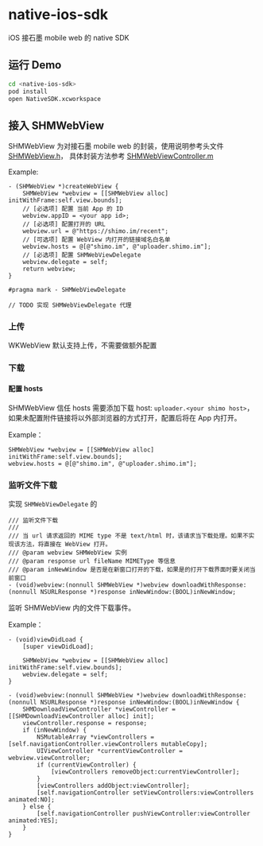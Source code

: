 # native-ios-sdk

iOS 接石墨 mobile web 的 native SDK

## 运行 Demo

```bash
cd <native-ios-sdk>
pod install
open NativeSDK.xcworkspace
```

## 接入 SHMWebView

SHMWebView 为对接石墨 mobile web 的封装，使用说明参考头文件 [SHMWebView.h](https://github.com/shimohq/native-ios-sdk/blob/main/NativeSDK/SHMWebView/SHMWebView.h)，
具体封装方法参考 [SHMWebViewController.m](https://github.com/shimohq/native-ios-sdk/blob/main/NativeSDK/SHMWebViewController.m)

Example:

```
- (SHMWebView *)createWebView {
    SHMWebView *webview = [[SHMWebView alloc] initWithFrame:self.view.bounds];
    // [必选项] 配置 当前 App 的 ID
    webview.appID = <your app id>;
    // [必选项] 配置打开的 URL
    webview.url = @"https://shimo.im/recent";
    // [可选项] 配置 WebView 内打开的链接域名白名单
    webview.hosts = @[@"shimo.im", @"uploader.shimo.im"];
    // [必选项] 配置 SHMWebViewDelegate
    webview.delegate = self;
    return webview;
}

#pragma mark - SHMWebViewDelegate

// TODO 实现 SHMWebViewDelegate 代理
```

### 上传

WKWebView 默认支持上传，不需要做额外配置

### 下载

#### 配置 hosts

SHMWebView 信任 hosts 需要添加下载 host: `uploader.<your shimo host>`，如果未配置附件链接将以外部浏览器的方式打开，配置后将在 App 内打开。

Example：

```
SHMWebView *webview = [[SHMWebView alloc] initWithFrame:self.view.bounds];
webview.hosts = @[@"shimo.im", @"uploader.shimo.im"];
```

### 监听文件下载

实现 `SHMWebViewDelegate` 的

```
/// 监听文件下载
///
/// 当 url 请求返回的 MIME type 不是 text/html 时，该请求当下载处理。如果不实现该方法，将直接在 WebView 打开。
/// @param webview SHMWebView 实例
/// @param response url fileName MIMEType 等信息
/// @param inNewWindow 是否是在新窗口打开的下载，如果是的打开下载界面时要关闭当前窗口
- (void)webview:(nonnull SHMWebView *)webview downloadWithResponse:(nonnull NSURLResponse *)response inNewWindow:(BOOL)inNewWindow;
```

监听 SHMWebView 内的文件下载事件。

Example：

```
- (void)viewDidLoad {
    [super viewDidLoad];

    SHMWebView *webview = [[SHMWebView alloc] initWithFrame:self.view.bounds];
    webview.delegate = self;
}

- (void)webview:(nonnull SHMWebView *)webview downloadWithResponse:(nonnull NSURLResponse *)response inNewWindow:(BOOL)inNewWindow {
    SHMDownloadViewController *viewController = [[SHMDownloadViewController alloc] init];
    viewController.response = response;
    if (inNewWindow) {
        NSMutableArray *viewControllers = [self.navigationController.viewControllers mutableCopy];
        UIViewController *currentViewController = webview.viewController;
        if (currentViewController) {
            [viewControllers removeObject:currentViewController];
        }
        [viewControllers addObject:viewController];
        [self.navigationController setViewControllers:viewControllers animated:NO];
    } else {
        [self.navigationController pushViewController:viewController animated:YES];
    }
}
```
